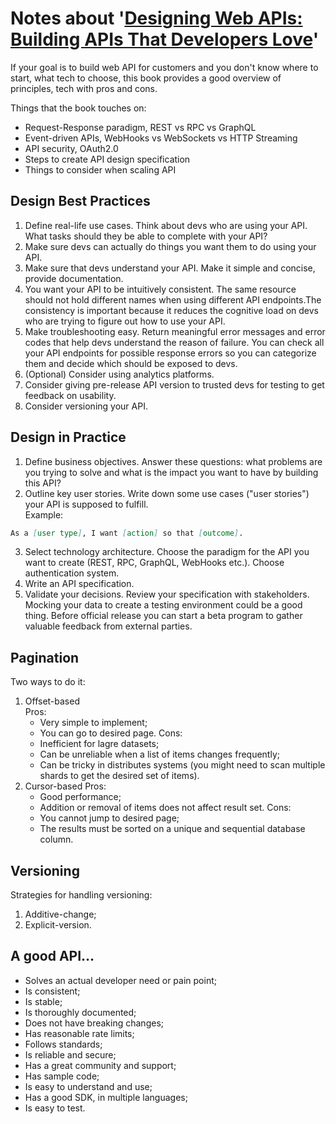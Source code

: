 # Notes about '[Designing Web APIs: Building APIs That Developers Love](https://www.goodreads.com/book/show/38396693-designing-web-apis)'

If your goal is to build web API for customers and you don't know where to start, what tech to choose, this book provides a good overview of principles, tech with pros and cons.

Things that the book touches on:
* Request-Response paradigm, REST vs RPC vs GraphQL
* Event-driven APIs, WebHooks vs WebSockets vs HTTP Streaming
* API security, OAuth2.0
* Steps to create API design specification
* Things to consider when scaling API

## Design Best Practices

1. Define real-life use cases. Think about devs who are using your API. What tasks should they be able to complete with your API? 
2. Make sure devs can actually do things you want them to do using your API.
3. Make sure that devs understand your API. Make it simple and concise, provide documentation.
4. You want your API to be intuitively consistent. The same resource should not hold different names when using different API endpoints.The consistency is important because it reduces the cognitive load on devs who are trying to figure out how to use your API.
5. Make troubleshooting easy. Return meaningful error messages and error codes that help devs understand the reason of failure. You can check all your API endpoints for possible response errors so you can categorize them and decide which should be exposed to devs.
6. (Optional) Consider using analytics platforms.
7. Consider giving pre-release API version to trusted devs for testing to get feedback on usability.
8. Consider versioning your API.

## Design in Practice

1. Define business objectives. Answer these questions: what problems are you trying to solve and what is the impact you want to have by building this API?
2. Outline key user stories. Write down some use cases ("user stories") your API is supposed to fulfill.\
Example:
```Markdown
As a [user type], I want [action] so that [outcome].
```
3. Select technology architecture. Choose the paradigm for the API you want to create (REST, RPC, GraphQL, WebHooks etc.). Choose authentication system.
4. Write an API specification.
5. Validate your decisions. Review your specification with stakeholders. Mocking your data to create a testing environment could be a good thing. Before official release you can start a beta program to gather valuable feedback from external parties.

## Pagination
Two ways to do it:
1. Offset-based\
Pros:
    * Very simple to implement;
    * You can go to desired page.
Cons:
    * Inefficient for lagre datasets;
    * Can be unreliable when a list of items changes frequently;
    * Can be tricky in distributes systems (you might need to scan multiple shards to get the desired set of items).
2. Cursor-based
Pros:
    * Good performance;
    * Addition or removal of items does not affect result set.
Cons:
    * You cannot jump to desired page;
    * The results must be sorted on a unique and sequential database column.

## Versioning
Strategies for handling versioning:
1. Additive-change;
2. Explicit-version.

## A good API...
* Solves an actual developer need or pain point;
* Is consistent;
* Is stable;
* Is thoroughly documented;
* Does not have breaking changes;
* Has reasonable rate limits;
* Follows standards;
* Is reliable and secure;
* Has a great community and support;
* Has sample code;
*  Is easy to understand and use;
*  Has a good SDK, in multiple languages;
*  Is easy to test.